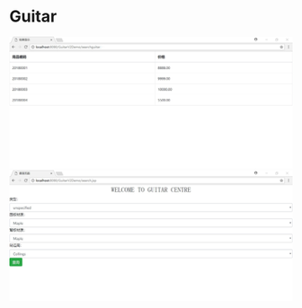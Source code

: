 # Guitar
![Image text](https://github.com/cumtljy/Guitar/blob/master/%E8%BF%90%E8%A1%8C%E5%9B%BE%E7%89%872.jpg)
![Image text](https://github.com/cumtljy/Guitar/blob/master/%E8%BF%90%E8%A1%8C%E5%9B%BE%E7%89%871.jpg)

